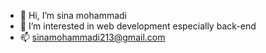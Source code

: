 - 👋 Hi, I’m sina mohammadi
- 👀 I’m interested in web development especially back-end
- 📫 sinamohammadi213@gmail.com

<!---
ksinaa/ksinaa is a ✨ special ✨ repository because its `README.md` (this file) appears on your GitHub profile.
You can click the Preview link to take a look at your changes.
--->
